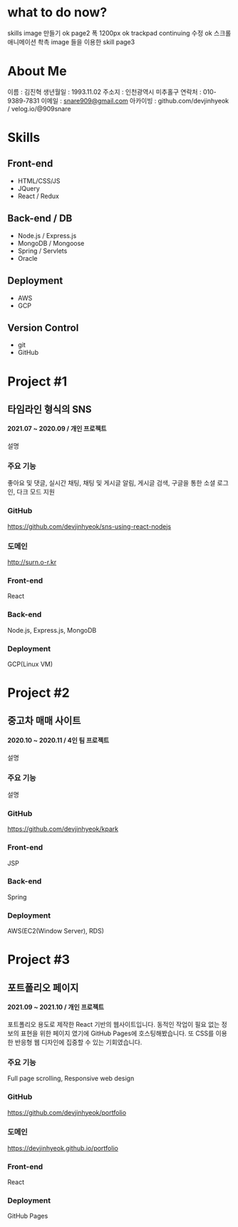 # what to do now?
skills image 만들기 ok
page2 폭 1200px ok
trackpad continuing 수정 ok
스크롤 애니메이션 촥촉 
image 들을 이용한 skill page3

# About Me
이름 : 김진혁
생년월일 : 1993.11.02
주소지 : 인천광역시 미추홀구
연락처 : 010-9389-7831
이메일 : snare909@gmail.com
아카이빙 : github.com/devjinhyeok / velog.io/@909snare

# Skills
## Front-end
- HTML/CSS/JS
- JQuery
- React / Redux
## Back-end / DB
- Node.js / Express.js
- MongoDB / Mongoose
- Spring / Servlets 
- Oracle
## Deployment
- AWS
- GCP
## Version Control
- git
- GitHub

# Project #1 
## 타임라인 형식의 SNS
#### 2021.07 ~ 2020.09 / 개인 프로젝트 
설명
### 주요 기능
좋아요 및 댓글, 실시간 채팅, 채팅 및 게시글 알림, 게시글 검색, 구글을 통한 소셜 로그인, 다크 모드 지원
### GitHub
https://github.com/devjinhyeok/sns-using-react-nodejs
### 도메인
http://surn.o-r.kr
### Front-end
React
### Back-end
Node.js, Express.js, MongoDB
### Deployment
GCP(Linux VM)

# Project #2 
## 중고차 매매 사이트 
#### 2020.10 ~ 2020.11 / 4인 팀 프로젝트 
설명
### 주요 기능
설명
### GitHub
https://github.com/devjinhyeok/kpark
### Front-end
JSP
### Back-end
Spring
### Deployment
AWS(EC2(Window Server), RDS)

# Project #3 
## 포트폴리오 페이지
#### 2021.09 ~ 2021.10 / 개인 프로젝트 
포트폴리오 용도로 제작한 React 기반의 웹사이트입니다.  동적인 작업이 필요 없는 정보의 표현을 위한 페이지 였기에 GitHub Pages에 호스팅해봤습니다. 또 CSS를 이용한 반응형 웹 디자인에 집중할 수 있는 기회였습니다. 
### 주요 기능
Full page scrolling, Responsive web design
### GitHub
https://github.com/devjinhyeok/portfolio
### 도메인
https://devjinhyeok.github.io/portfolio
### Front-end
React
### Deployment
GitHub Pages

